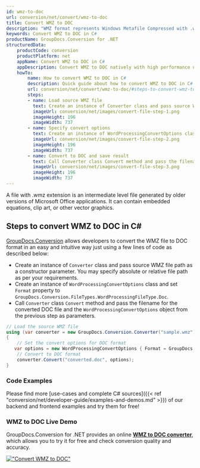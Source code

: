 ```yaml
---
id: wmz-to-doc
url: conversion/net/convert/wmz-to-doc
title: Convert WMZ to DOC
description: "WMZ format represents Windows Metafile Compressed with .wmz extension. Learn how to convert WMZ to DOC file programmatically in C# language using GroupDocs.Conversion for .NET library."
keywords: Convert WMZ to DOC in C#
productName: GroupDocs.Conversion for .NET
structuredData:
    productCode: conversion
    productPlatform: net
    appName: Convert WMZ to DOC in C#
    appDescription: Convert WMZ to DOC natively with high performance using C# language and server side GroupDocs.Conversion for .NET APIs, without the use of any software like Microsoft or Open Office.
    howTo:
        name: How to convert WMZ to DOC in C# 
        description: Quick guide about how to convert WMZ to DOC in C# with high performance and accuracy.
        url: conversion/net/convert/wmz-to-doc/#steps-to-convert-wmz-to-doc-in-c
        steps:
        - name: Load source WMZ file 
          text: Create an instance of Converter class and pass source WMZ file path as a constructor parameter. You may specify absolute or relative file path as per your requirements. 
          imageUrl: conversion/net/images/convert-file-step-1.png
          imageHeight: 196
          imageWidth: 737
        - name: Specify convert options 
          text: Create an instance of WordProcessingConvertOptions class.
          imageUrl: conversion/net/images/convert-file-step-2.png
          imageHeight: 196
          imageWidth: 737
        - name: Convert to DOC and save result 
          text: Call Converter class Convert method and pass the filename for the converted HTML file and the WordProcessingConvertOptions object from the previous step as parameters.
          imageUrl: conversion/net/images/convert-file-step-3.png
          imageHeight: 196
          imageWidth: 737
---
```


A file with .wmz extension is an intermediate level file generated by older versions of Microsoft Office applications. It can contain embedded equations, clip art, or other vector graphics.

## Steps to convert WMZ to DOC in C#

[GroupDocs.Conversion](https://products.groupdocs.com/conversion/net) allows developers to convert the WMZ file to DOC format in an easy and intuitive way just using a few lines of code as described below:

* Create an instance of `Converter` class and pass source WMZ file path as a constructor parameter. You may specify absolute or relative file path as per your requirements. 
* Create an instance of `WordProcessingConvertOptions` class and set `Format` property to `GroupDocs.Conversion.FileTypes.WordProcessingFileType.Doc`.
* Call `Converter` class `Convert` method and pass the filename for the converted DOC file and the `WordProcessingConvertOptions` object from the previous step as parameters.

```csharp
// Load the source WMZ file
using (var converter = new GroupDocs.Conversion.Converter("sample.wmz"))
{
    // Set the convert options for DOC format
   var options = new WordProcessingConvertOptions { Format = GroupDocs.Conversion.FileTypes.WordProcessingFileType.Doc };
    // Convert to DOC format
    converter.Convert("converted.doc", options);
}
```

### Code Examples

Please find more [use-cases and complete C# sources]({{< ref "conversion/net/developer-guide/examples-and-demos.md" >}}) of our backend and frontend examples and try them for free!

### WMZ to DOC Live Demo

GroupDocs.Conversion for .NET provides an online [**WMZ to DOC converter**](https://products.groupdocs.app/conversion/wmz-to-doc), which allows you to try it for free and check conversion quality and accuracy.

[!["Convert WMZ to DOC"](conversion/net/images/convert-to-doc/convert-wmz-to-doc.png)](https://products.groupdocs.app/conversion/wmz-to-doc)